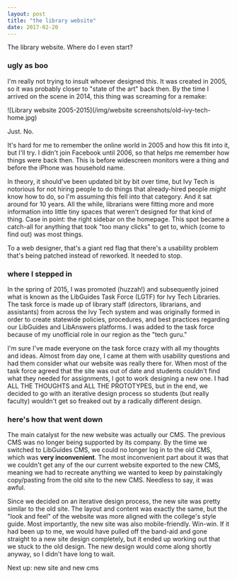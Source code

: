 ```yaml
---
layout: post
title: "the library website"
date: 2017-02-20
---
```


The library website. Where do I even start?

### ugly as boo
I'm really not trying to insult whoever designed this. It was created in 2005, so it was probably closer to "state of the art" back then. By the time I arrived on the scene in 2014, this thing was screaming for a remake:

![Library website 2005-2015](/img/website screenshots/old-ivy-tech-home.jpg)

Just. No. 

It's hard for me to remember the online world in 2005 and how this fit into it, but I'll try. I didn't join Facebook until 2006, so that helps me remember how things were back then. This is before widescreen monitors were a thing and before the iPhone was household name. 

In theory, it should've been updated bit by bit over time, but Ivy Tech is notorious for not hiring people to do things that already-hired people *might* know how to do, so I'm assuming this fell into that category. And it sat around for 10 years. All the while, librarians were fitting more and more information into little tiny spaces that weren't designed for that kind of thing. Case in point: the right sidebar on the homepage. This spot became a catch-all for anything that took "too many clicks" to get to, which (come to find out) was most things. 

To a web designer, that's a giant red flag that there's a usability problem that's being patched instead of reworked. It needed to stop.

### where I stepped in
In the spring of 2015, I was promoted (huzzah!) and subsequently joined what is known as the LibGuides Task Force (LGTF) for Ivy Tech Libraries. The task force is made up of library staff (directors, librarians, and assistants) from across the Ivy Tech system and was originally formed in order to create statewide policies, procedures, and best practices regarding our LibGuides and LibAnswers platforms. I was added to the task force because of my unofficial role in our region as the "tech guru."

I'm sure I've made everyone on the task force crazy with all my thoughts and ideas. Almost from day one, I came at them with usability questions and had them consider what our website was really there for. When most of the task force agreed that the site was out of date and students couldn't find what they needed for assignments, I got to work designing a new one. I had ALL THE THOUGHTS and ALL THE PROTOTYPES, but in the end, we decided to go with an iterative design process so students (but really faculty) wouldn't get so freaked out by a radically different design.

### here's how that went down
The main catalyst for the new website was actually our CMS. The previous CMS was no longer being supported by its company. By the time we switched to LibGuides CMS, we could no longer log in to the old CMS, which was **very inconvenient**. The most inconvenient part about it was that we couldn't get any of the our current website exported to the new CMS, meaning we had to recreate anything we wanted to keep by painstakingly copy/pasting from the old site to the new CMS. Needless to say, it was awful.

Since we decided on an iterative design process, the new site was pretty similar to the old site. The layout and content was exactly the same, but the "look and feel" of the website was more aligned with the college's style guide. Most importantly, the new site was also mobile-friendly. Win-win. If it had been up to me, we would have pulled off the band-aid and gone straight to a new site design completely, but it ended up working out that we stuck to the old design. The new design would come along shortly anyway, so I didn't have long to wait. 

Next up: new site and new cms 
